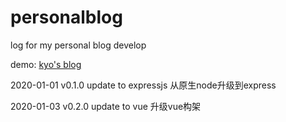 # personalblog
log for my personal blog develop

demo: [kyo's blog](http://www.kyosnote.online/)

2020-01-01 v0.1.0 update to expressjs 从原生node升级到express

2020-01-03 v0.2.0 update to vue 升级vue构架
